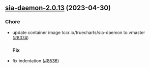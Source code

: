 

## [sia-daemon-2.0.13](https://github.com/succelle/charts/compare/sia-daemon-2.0.12...sia-daemon-2.0.13) (2023-04-30)

### Chore

- update container image tccr.io/truecharts/sia-daemon to vmaster ([#8374](https://github.com/succelle/charts/issues/8374))
  
  ### Fix

- fix indentation ([#8536](https://github.com/succelle/charts/issues/8536))
  
  
